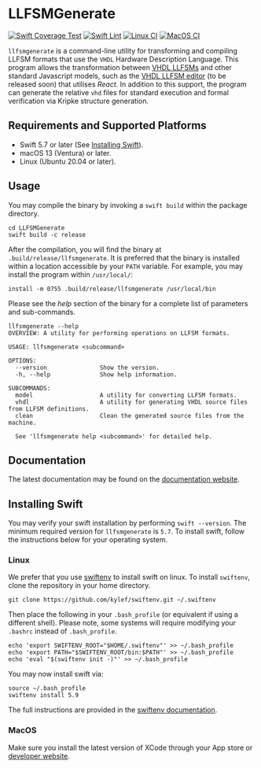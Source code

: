 # LLFSMGenerate
[![Swift Coverage Test](https://github.com/CPSLabGU/LLFSMGenerate/actions/workflows/cov.yml/badge.svg)](https://github.com/CPSLabGU/LLFSMGenerate/actions/workflows/cov.yml)
[![Swift Lint](https://github.com/CPSLabGU/LLFSMGenerate/actions/workflows/swiftlint.yml/badge.svg)](https://github.com/CPSLabGU/LLFSMGenerate/actions/workflows/swiftlint.yml)
[![Linux CI](https://github.com/CPSLabGU/LLFSMGenerate/actions/workflows/ci-linux.yml/badge.svg)](https://github.com/CPSLabGU/LLFSMGenerate/actions/workflows/ci-linux.yml)
[![MacOS CI](https://github.com/CPSLabGU/LLFSMGenerate/actions/workflows/ci-macOS.yml/badge.svg)](https://github.com/CPSLabGU/LLFSMGenerate/actions/workflows/ci-macOS.yml)

`llfsmgenerate` is a command-line utility for transforming and compiling LLFSM formats that use the `VHDL`
Hardware Description Language.
This program allows the transformation between [VHDL LLFSMs](https://github.com/mipalgu/VHDLMachines) and
other standard Javascript models, such as the [VHDL LLFSM editor](https://github.com/Morgan2010/editor)
(to be released soon) that utilises *React*.
In addition to this support, the program can generate the relative `vhd` files for standard execution and
formal verification via Kripke structure generation.

## Requirements and Supported Platforms

- Swift 5.7 or later (See [Installing Swift](#installing-swift)).
- macOS 13 (Ventura) or later.
- Linux (Ubuntu 20.04 or later).

## Usage
You may compile the binary by invoking a `swift build` within the package directory.

```shell
cd LLFSMGenerate
swift build -c release
```

After the compilation, you will find the binary at `.build/release/llfsmgenerate`. It is preferred that the
binary is installed within a location accessible by your `PATH` variable. For example, you may install the
program within `/usr/local/`:
```shell
install -m 0755 .build/release/llfsmgenerate /usr/local/bin
```

Please see the *help* section of the binary for a complete list of parameters and sub-commands.
```shell
llfsmgenerate --help
OVERVIEW: A utility for performing operations on LLFSM formats.

USAGE: llfsmgenerate <subcommand>

OPTIONS:
  --version               Show the version.
  -h, --help              Show help information.

SUBCOMMANDS:
  model                   A utility for converting LLFSM formats.
  vhdl                    A utility for generating VHDL source files from LLFSM definitions.
  clean                   Clean the generated source files from the machine.

  See 'llfsmgenerate help <subcommand>' for detailed help.
```

## Documentation

The latest documentation may be found on the
[documentation website](https://cpslabgu.github.io/LLFSMGenerate/).

## Installing Swift

You may verify your swift installation by performing `swift --version`. The minimum required version for
`llfsmgenerate` is `5.7`. To install swift, follow the instructions below for your operating system.

### Linux

We prefer that you use [swiftenv](https://github.com/kylef/swiftenv) to install swift on linux. To install
`swiftenv`, clone the repository in your home directory.

```shell
git clone https://github.com/kylef/swiftenv.git ~/.swiftenv
```

Then place the following in your `.bash_profile` (or equivalent if using a different shell). Please note,
some systems will require modifying your `.bashrc` instead of `.bash_profile`.

```shell
echo 'export SWIFTENV_ROOT="$HOME/.swiftenv"' >> ~/.bash_profile
echo 'export PATH="$SWIFTENV_ROOT/bin:$PATH"' >> ~/.bash_profile
echo 'eval "$(swiftenv init -)"' >> ~/.bash_profile
```

You may now install swift via:

```shell
source ~/.bash_profile
swiftenv install 5.9
```

The full instructions are provided in the
[swiftenv documentation](https://swiftenv.fuller.li/en/latest/installation.html).

### MacOS

Make sure you install the latest version of XCode through your App store or
[developer website](https://developer.apple.com/xcode/).
